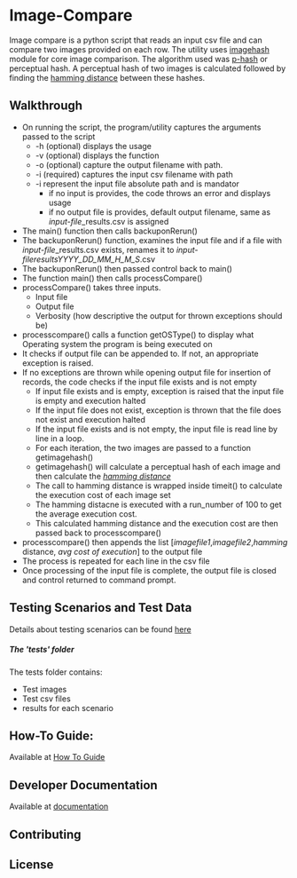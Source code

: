 # Image-Compare

Image compare is a python script that reads an input csv file and can compare two images provided on each row. 
The utility uses [imagehash](https://pypi.org/project/ImageHash/) module for core image comparison.
The algorithm used was [p-hash](https://www.phash.org/docs/howto.html) or perceptual hash.
A perceptual hash of two images is calculated followed by finding the [hamming distance](https://en.wikipedia.org/wiki/Hamming_distance) between these hashes.

## Walkthrough 
- On running the script, the program/utility captures the arguments passed to the script
  - -h (optional) displays the usage
  - -v (optional) displays the function
  - -o (optional) capture the output filename with path.
  - -i (required) captures the input csv filename with path
  - -i represent the input file absolute path and is mandator
      - if no input is provides, the code throws an error and displays usage
      - if no output file is provides, default output filename, same as *input-file*_results.csv is assigned
- The main() function then calls backuponRerun()
- The backuponRerun() function, examines the input file and if a file with *input-file*_results.csv exists, renames it to *input-file*_results_*YYYY_DD_MM_H_M_S*.csv
- The backuponRerun() then passed control back to main()
- The function main() then calls processCompare()
-  processCompare() takes three inputs.
      -  Input file
      -  Output file
      -  Verbosity (how descriptive the output for thrown exceptions should be)
- processcompare() calls a function getOSType() to display what Operating system the program is being executed on
- It checks if output file can be appended to. If not, an appropriate exception is raised. 
- If no exceptions are thrown while opening output file for insertion of records, the code checks if the input file exists and is not empty
    - If input file exists and is empty, exception is raised that the input file is empty and execution halted
    - If the input file does not exist, exception is thrown that the file does not exist and execution halted
    - If the input file exists and is not empty, the input file is read line by line in a loop.
    - For each iteration, the two images are passed to a function getimagehash()
    - getimagehash() will calculate a perceptual hash of each image and then calculate the [*hamming distance*](https://en.wikipedia.org/wiki/Hamming_distance)
    - The call to hamming distance is wrapped inside timeit() to calculate the execution cost of each image set
    - The hamming distacne is executed with a run_number of 100 to get the average execution cost.
    - This calculated hamming distance and the execution cost are then passed back to processcompare()
- processcompare() then appends the list [*imagefile1*,*imagefile2*,*hamming* distance, *avg cost of execution*] to the output file
- The process is repeated for each line in the csv file
- Once processing of the input file is complete, the output file is closed and control returned to command prompt.
  
## Testing Scenarios and Test Data
Details about testing scenarios can be found [here](./Test%20Strategy.md)
##### The 'tests' folder
The tests folder contains:
-  Test images
-  Test csv files
-  results for each scenario

## How-To Guide:
Available at [How To Guide](./Howto.md)

## Developer Documentation
Available at [documentation](https://htmlpreview.github.io/?https://github.com/abs13/Image-Compare/blob/master/html/image_compare.html)

## Contributing

## License
